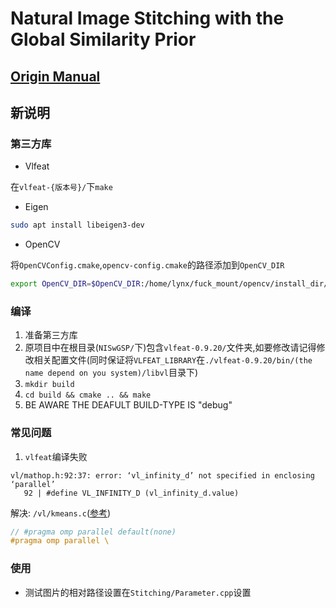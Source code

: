 # Natural Image Stitching with the Global Similarity Prior

## [Origin Manual](./origin.md)

## 新说明

### 第三方库

- Vlfeat

在`vlfeat-{版本号}/`下`make`

- Eigen

```bash
sudo apt install libeigen3-dev
```

- OpenCV

将`OpenCVConfig.cmake`,`opencv-config.cmake`的路径添加到`OpenCV_DIR`

```bash
export OpenCV_DIR=$OpenCV_DIR:/home/lynx/fuck_mount/opencv/install_dir/3_4_5/share/OpenCV
```

### 编译

1. 准备第三方库
2. 原项目中在根目录(`NISwGSP/`下)包含`vlfeat-0.9.20/`文件夹,如要修改请记得修改相关配置文件(同时保证将`VLFEAT_LIBRARY`在`./vlfeat-0.9.20/bin/(the name depend on you system)/libvl`目录下)
3. `mkdir build `
4. `cd build && cmake .. && make`
5. BE AWARE THE DEAFULT BUILD-TYPE IS "debug"

### 常见问题

1. `vlfeat`编译失败

```
vl/mathop.h:92:37: error: ‘vl_infinity_d’ not specified in enclosing ‘parallel’
   92 | #define VL_INFINITY_D (vl_infinity_d.value)
```

解决: `/vl/kmeans.c`([参考](https://github.com/colmap/colmap/commit/6af3d8b0048cecc3b9fc6f4e78c3214dd038180b))

```cpp
// #pragma omp parallel default(none)
#pragma omp parallel \
```

### 使用

- 测试图片的相对路径设置在`Stitching/Parameter.cpp`设置
